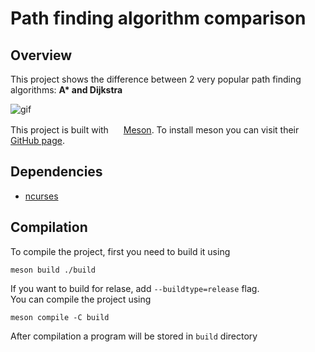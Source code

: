 # Path finding algorithm comparison

## Overview

This project shows the difference between 2 very popular path finding algorithms: __A* and Dijkstra__

![gif](https://github.com/C010UR/ncurses-maze-comparison/assets/95462776/f6473089-1819-4c97-b705-d776259dea7f)

This project is built with
<img src="https://mesonbuild.com/assets/images/meson_logo.png" height="16px">
[Meson](https://mesonbuild.com/). To install meson you can visit their [GitHub page](https://github.com/mesonbuild/meson/tree/master/docs).

## Dependencies

- [ncurses](https://invisible-island.net/ncurses/announce.html)

## Compilation

To compile the project, first you need to build it using

```console
meson build ./build
```

If you want to build for relase, add `--buildtype=release` flag.<br>
You can compile the project using

```console
meson compile -C build
```

After compilation a program will be stored in `build` directory
